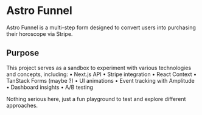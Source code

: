 # Astro Funnel

Astro Funnel is a multi-step form designed to convert users into purchasing their horoscope via Stripe.

## Purpose

This project serves as a sandbox to experiment with various technologies and concepts, including:
	•	Next.js API
	•	Stripe integration
	•	React Context
	•	TanStack Forms (maybe ?)
	•	UI animations
	•	Event tracking with Amplitude
	•	Dashboard insights
	•	A/B testing

Nothing serious here, just a fun playground to test and explore different approaches.